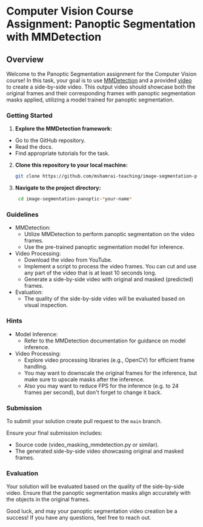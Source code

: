 # Computer Vision Course Assignment: Panoptic Segmentation with MMDetection

## Overview

Welcome to the Panoptic Segmentation assignment for the Computer Vision course! In this task, your goal is to use [MMDetection](https://github.com/open-mmlab/mmdetection) and a provided [video](https://www.youtube.com/watch?v=Atkp8mklOh0) to create a side-by-side video. This output video should showcase both the original frames and their corresponding frames with panoptic segmentation masks applied, utilizing a model trained for panoptic segmentation.

### Getting Started

1. **Explore the MMDetection framework:**
  - Go to the GitHub repository.
  - Read the docs.
  - Find appropriate tutorials for the task.

2. **Clone this repository to your local machine:**
     ```bash
     git clone https://github.com/mshamrai-teaching/image-segmentation-panoptic-*your-name*
     ```
3. **Navigate to the project directory:**
      ```bash
       cd image-segmentation-panoptic-*your-name*
      ```

### Guidelines

* MMDetection:
  * Utilize MMDetection to perform panoptic segmentation on the video frames.
  * Use the pre-trained panoptic segmentation model for inference.
* Video Processing:
  * Download the video from YouTube.
  * Implement a script to process the video frames. You can cut and use any part of the video that is at least 10 seconds long.
  * Generate a side-by-side video with original and masked (predicted) frames. 
* Evaluation:
  * The quality of the side-by-side video will be evaluated based on visual inspection.
 
### Hints

* Model Inference:
  * Refer to the MMDetection documentation for guidance on model inference.
* Video Processing:
  * Explore video processing libraries (e.g., OpenCV) for efficient frame handling.
  * You may want to downscale the original frames for the inference, but make sure to upscale masks after the inference.
  * Also you may want to reduce FPS for the inference (e.g. to 24 frames per second), but don't forget to change it back. 

### Submission

To submit your solution create pull request to the `main` branch.

Ensure your final submission includes:
* Source code (video_masking_mmdetection.py or similar).
* The generated side-by-side video showcasing original and masked frames.

### Evaluation

Your solution will be evaluated based on the quality of the side-by-side video. Ensure that the panoptic segmentation masks align accurately with the objects in the original frames.

Good luck, and may your panoptic segmentation video creation be a success! If you have any questions, feel free to reach out.
